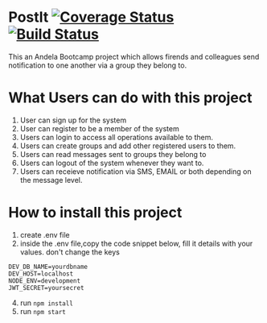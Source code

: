 # PostIt [![Coverage Status](https://coveralls.io/repos/github/johadi10/PostIt/badge.svg?branch=master)](https://coveralls.io/github/johadi10/PostIt?branch=master) [![Build Status](https://travis-ci.org/johadi10/PostIt.svg?branch=master)](https://travis-ci.org/johadi10/PostIt)


This an Andela Bootcamp project which allows firends and colleagues send notification to one another via a group they belong to.
# What Users can do with this project
1. User can sign up for the system
2. User can register to be a member of the system
3. Users can login to access all operations available to them.
4. Users can create groups and add other registered users to them.
5. Users can read messages sent to groups they belong to
6. Users can logout of the system whenever they want to.
7. Users can receieve notification via SMS, EMAIL or both depending on the message level.

# How to install this project

1. create .env file
2. inside the .env file,copy the code snippet below, fill it details with your values. don't change the keys 

```DEV_DB_PASSWORD=yourpassword
DEV_DB_NAME=yourdbname
DEV_HOST=localhost
NODE_ENV=development
JWT_SECRET=yoursecret
```
4. run `npm install`
5. run `npm start`
